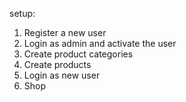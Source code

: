 setup:

1. Register a new user
2. Login as admin and activate the user
3. Create product categories
4. Create products
5. Login as new user
6. Shop
